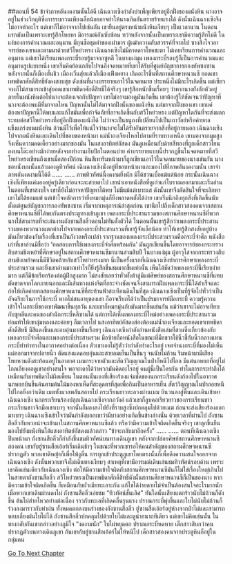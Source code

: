 ##ตอนที่ 54 ข้าจำภาพอันงดงามนั้นได้ดี
เฉินฉางเซิงกำลังบำเพ็ญเพียรอยู่อีกฝั่งของผนังหิน นางอาจอยู่ในช่วงวิกฤติซึ่งการรบกวนเพียงเล็กน้อยอาจทำให้นางเกิดอันตรายร้ายแรงได้
ดังนั้นเฉินฉางเซิงจึงไม่อาจทำอะไร แต่เขาก็ไม่อาจจากไปเช่นกัน เขายืนอยู่ตรงหน้าผนังหินเงียบๆ เป็นเวลานาน
ในตอนแรกมันเป็นเพราะเขารู้สึกโหยหา มีอารมณ์อันซับซ้อน ทว่าหลังจากนั้นเป็นเพราะเขามีความรู้สึกไม่ดี
ในแง่ของการคำนวณและอนุมาน มีกุนซือชุดดำของเผ่ามาร ผู้เฒ่าความลับสวรรค์ที่จากไป ซางสิงโจวอาจารย์ของเขาและตามมาด้วยสวีโหย่วหรง
เฉินฉางเซิงไม่มีถาดดาวโชคชะตา ไม่เคยเรียนการคำนวณและอนุมาน แต่เขาได้เรียนเพลงกระบี่รอบรู้มาจากซูหลี
ในบางแง่มุม เพลงกระบี่รอบรู้ก็เป็นการคำนวณและอนุมานรูปแบบหนึ่ง
เขาเริ่มคิดย้อนกลับไปจนถึงจดหมายที่เขาได้รับที่ศูนย์บัญชาการกองทัพซงซาน
หลังจากนั้นก็เมืองฮั่นชิว เมืองเวิ่นสุ่ยแล้วก็เมืองเฟิ่งหยาง
เกิดอะไรขึ้นที่สถานศึกษาหนานซี ยอดเขาเทพธิดาศักดิ์สิทธิ์ยังคงสงบสุข ดังเช่นที่นางบรรยายเอาไว้ในจดหมาย
ประหนึ่งไม่มีอะไรเกิดขึ้น แต่เซียวจางก็ไม่สามารถเข้าสู่ยอดเขาเทพธิดาศักดิ์สิทธิ์ได้จริงๆ
เขารู้สึกหนักขึ้นเรื่อยๆ ว่าหากนางยังกักตัวอยู่ภายในผนังหินต่อไปนางจะต้องเจอกับปัญหา
เขาไม่อาจมองดูมันเกิดขึ้น เขาต้องรู้ให้ชัดเจนว่าปัญหาที่นางจะต้องพบมีที่มาจากไหน
ปัญหานั้นไม่ได้มาจากฝั่งนั้นของผนังหิน แต่มาจากฝั่งของเขา
เขาแค่ต้องหาปัญหานี้ให้พบและแก้ไขมันเพื่อกำจัดภัยที่อาจเกิดขึ้นกับสวีโหย่วหรง
แต่ปัญหาใดกันที่จะส่งผลกระทบต่อสวีโหย่วหรงที่อยู่อีกฝั่งของผนังได้
ไม่ว่าจะเป็นธนูถงที่เปลี่ยนไปเป็นเถาวัลย์หรือค่ายกลแข็งแกร่งบนผนังหิน ล้วนมีไว้เพื่อให้แน่ใจว่านางจะไม่ได้รับอันตรายจากสิ่งที่อยู่ภายนอก
เฉินฉางเซิงไปจากผนังหินและเดินไปที่ขอบของหน้าผา
แม่น้ำถงเจียงไหลไปตามที่ราบทางเหนือ เขามองจากมุมสูงจึงเห็นความคดเคี้ยวอย่างมากของมัน
ในแสงอาทิตย์อัสดง มันดูเหมือนกับด้ายสีทองที่ถูกเด็กสาวโยนลงบนโต๊ะอย่างมักง่ายหลังจากทำงานเย็บปักในตอนบ่าย
คำบรรยายแบบนี้ปรากฏขึ้นในจดหมายที่สวีโหย่วหรงเขียนถึงเขาเมื่อสองปีก่อน
หินสีเทาริมหน้าผาก็ถูกเขียนเอาไว้ในจดหมายของนางเช่นกัน นางชอบนั่งบนนั้นแล้วมองดูทิวทัศน์
เฉินฉางเซิงนั่งอยู่ที่ขอบหน้าผาและมองไปที่ภาพอันงดงามนั่น
เขาจำภาพอันงดงามนี้ได้ดี
……
……
ภาพทิวทัศน์นี้งดงามยิ่งนัก มิได้ชวนเบื่อแม้แต่น้อย กระนั้นเฉินฉางเซิงก็เพียงแค่มองอยู่ครู่เดียวก่อนจะละสายตาไป
เขานำเอาหนังสือที่ดูเก่าแก่โบราณออกมาและเริ่มอ่าน
ในตอนที่เขาสงบใจ เขาก็ยังไม่อาจหาปัญหาได้พบ ไม่มีแม้แต่เบาะแส ดังนั้นเขาจึงตัดสินใจที่จะเลิกหา เขาไม่ได้ยอมแพ้ แต่เข้าใจหลักการว่ายิ่งหมกมุ่นก็ยิ่งพลาดพลั้งได้ง่าย
เขาเริ่มนึกถึงทุกสิ่งที่เกิดขึ้นนับตั้งแต่ศูนย์บัญชาการกองทัพซงซาน เริ่มจากเหตุการณ์ล่าสุดก่อน เขานึกไปถึงเด็กสาวสองคนจากสถานศึกษาหนานซีที่ได้พบกันตรงประตูทางเข้าภูเขา
เพลงกระบี่ประสานรวมของสถานศึกษาหนานซีที่พวกนางใช้สามารถที่จะเล่นงานถังซานสือลิ่วตอนไม่ทันตั้งตัวได้
ในตอนนั้นเขารู้สึกว่าเพลงกระบี่ประสานรวมของพวกนางแตกต่างไปจากเพลงกระบี่ประสานรวมที่เขารู้จักเล็กน้อย ทำให้เขารู้สึกสงสัยอยู่บ้าง
มันเกี่ยวข้องกับเรื่องที่เขาเป็นกังวลหรือเปล่า
รากฐานของเพลงกระบี่ประสานรวมคือกระบี่จำศีล
หนังสือเก่าที่เขาอ่านมีชื่อว่า ‘ทดสอบการใช้เพลงกระบี่จำศีลพร้อมกัน’ มันถูกเขียนขึ้นโดยอาจารย์ของกระทรวงสิบสามชิงเหย้าที่ศึกษาอยู่ในสถานศึกษาหนานซีมานานสามสิบปี
ในบางแง่มุม ผู้อาวุโสจากกระทรวงสิบสามชิงเหย้าคนนี้มีชีวิตคล้ายกับสวีโหย่วหรงมาก
นี่เป็นครั้งแรกที่เฉินฉางเซิงทำการศึกษาเพลงกระบี่ประสานรวม และยิ่งเขาอ่านมากเท่าไรก็ยิ่งรู้สึกชื่นชมมากขึ้นเท่านั้น เห็นได้ชัดว่าเพลงกระบี่นี้เรียบง่ายมาก แต่ก็มีข้อเรียกร้องต่อผู้ฝึกสูงมาก ไม่สงสัยเลยว่าทั่วทั้งต้าลู่มีแต่ศิษย์ของสถานศึกษาหนานซีที่แทบตัดขาดจากโลกภายนอกและมีเส้นทางแห่งจิตที่กระจ่างชัดเจนจึงสามารถฝึกเพลงกระบี่นี้ได้สำเร็จและก่อให้เกิดค่ายกลสถานศึกษาหนานซีที่สะท้านฟ้าสะเทือนดินในที่สุด
เฉินฉางเซิงเป็นที่รู้จักไปทั่วว่าเป็นอัจฉริยะในการใช้กระบี่ หากไม่สนอายุของเขา ก็อาจเรียกได้ว่าเป็นปรมาจารย์มือกระบี่
ความรู้ความเข้าใจในกระบี่ของเขาพัฒนาขึ้นทุกวัน และเขาก็หมกมุ่นกับมันมากขึ้นเช่นกัน แม้ว่าเขาจะไม่อาจเทียบกับซูหลีและคนของสำนักกระบี่หลีซานได้ แต่การได้เห็นเพลงกระบี่ใหม่อย่างเพลงกระบี่ประสานรวมย่อมทำให้เขาลุ่มหลงและค่อยๆ ลืมเวลาไป
แสงอาทิตย์อัสดงส่องต้องแม่น้ำถงเจียงและยอดเขาเทพธิดาศักดิ์สิทธิ์ มีสีแดงขึ้นและอบอุ่นมากขึ้นเรื่อยๆ
เฉินฉางเซิงกำลังอ่านหนังสือเล่มที่สามซึ่งเกี่ยวข้องกับเพลงกระบี่จำศีลและเพลงกระบี่ประสานรวม
มือซ้ายถือหนังสือในขณะที่มือขวาใช้นิ้วชี้กับนิ้วกลางแทนกระบี่ทำท่าทางในอากาศอย่างต่อเนื่อง
ตัวเขาเองไม่รู้ตัวว่ากำลังทำอะไรอยู่ เจตจำนงกระบี่ที่มองไม่เห็นแผ่ออกมาจากปลายนิ้ว ตัดแสงแดดอบอุ่นและสายลมเย็นเป็นชิ้นๆ จนนับไม่ถ้วน
ริมหน้าผามีเสียงโหยหวนดังสะท้อนอยู่ในอากาศ
เมฆกระจายตัวและสัตว์วิญญาณในป่าก็หนีไปไกล มีแต่นกหยกที่อยู่ไม่ไกลเอียงคอดูเขาอย่างสนใจ
พอจะเดาได้ว่าพวกมันคิดอะไรอยู่ คนผู้นี้เป็นใครกัน ทำไมการกระทำถึงได้เหมือนกับเทพธิดาไม่ผิดเพี้ยน
ในตอนนั้นเองที่เสียงร้องแจ่มชัดของนกกระเรียนดังก้องไปในอากาศ
นกหยกบินขึ้นค้นตามต้นไม้มองหาเห็ดที่สะดุดตาที่สุดเพื่อกินเป็นอาหารเย็น
สัตว์วิญญาณในป่าถอยหนีไปไกลยิ่งกว่าเดิม
เมฆทั้งมวลพลันสลายไป
กระเรียนขาวทะลวงผ่านเมฆ บินวนลงสู่พื้นและเดินเข้าหาเฉินฉางเซิง
นกกระเรียนร้องปลุกเฉินฉางเซิงจากภวังค์ แล้วเขาก็ลูบคอเรียวยาวของกระเรียนขาว
กระเรียนขาวจิกมือเขาเบาๆ จากนั้นก็มองลงไปยังที่ราบสูงซึ่งปกคลุมไปด้วยเมฆ ก่อนจะส่งเสียงร้องออกมาเบาๆ
เฉินฉางเซิงเข้าใจว่ามันกำลังบอกเขาว่ามีบางอย่างเกิดขึ้นข้างล่างนั่น
ด้วยเวลาที่ผ่านไป ถังซานสือลิ่วกับพวกน่าจะเข้ามาในสถานศึกษาหนานซีแล้ว หรือว่ามีความเข้าใจผิดเกิดขึ้นจริงๆ
เขาลุกขึ้นยืน มองไปยังผนังหินใต้แสงอาทิตย์อัสดงแล้วกล่าว “ข้าจะกลับมาอีกครั้ง”
……
……
ตอนที่เฉินฉางเซิงปีนหน้าผา ถังซานสือลิ่วก็กำลังชื่นชมทิวทัศน์บนทางเดินภูเขา
หลังจากปล่อยศิษย์สถานศึกษาหนานซีสองคน เขากับฮู่ซานสือเอ้อร์เริ่มเดินช้าๆ ในขณะที่พวกเขารอให้คนสำคัญของสถานศึกษาหนานซีปรากฏตัว
พวกเขาตีหญ้าก็เพื่อให้งูตื่น การบุกเข้าประตูภูเขาโดยตรงนั้นก็เพื่อดึงความสนใจออกจากเฉินฉางเซิง ดังนั้นพวกเขาจึงไม่เดินทางเงียบๆ
สาเหตุที่เขามีอารมณ์เดินเล่นชมทิวทัศน์รอบด้าน เพราะเขาคิดเช่นเดียวกับเฉินฉางเซิง ต่อให้มีความเข้าใจผิดกับสถานศึกษาหนานซีมันก็ไม่ใช่เรื่องใหญ่เกินไป
ในสายตาถังซานสือลิ่ว สวีโหย่วหรงเป็นเทพธิดาศักดิ์สิทธิ์ดังนั้นสถานศึกษาหนานซีก็เป็นของนาง หากมีความเข้าใจผิดเกิดขึ้น ก็เหมือนกับผัวเมียทะเลาะกัน แก้ไขได้ง่ายดายไม่จำเป็นต้องสนใจอะไรมากนัก
เมื่อพวกเขาเดินผ่านดงไผ่ ถังซานสือลิ่วเอ่ยชม “ทิวทัศน์ชั้นเลิศ”
ทันใดนั้นเสียงแตกร้าวนับไม่ถ้วนก็ดังขึ้น
ต้นไผ่ส่ายไหวอย่างต่อเนื่อง ราวกับทะเลที่เกิดคลื่นรุนแรง
ปราณกระบี่พุ่งขึ้นและใบไผ่นับไม่ถ้วนก็ร่วงลงมาราวกับห่าฝน ทั้งหมดตกลงบนร่างของถังซานสือลิ่ว
ฮู่ซานสือเอ้อร์อยู่ห่างจากป่าไผ่และสามารถหลบเลี่ยงฝนใบไผ่ได้
ถังซานสือลิ่วปกคลุมไปด้วยใบไผ่และดูน่าอนาถทีเดียว แต่เขาไม่คิดเช่นนั้น ในทางกลับกันเขากล่าวอย่างภูมิใจ “งดงามนัก”
ใบไผ่หยุดตก ปราณกระบี่หดหาย เด็กสาวสิบกว่าคนปรากฏตัวบนทางเดินภูเขา กันเขากับฮู่ซานสือเอ้อร์ไม่ให้หนีไป
เด็กสาวสองคนจากประตูหินก็อยู่ในกลุ่มคน


[Go To Next Chapter]( ./881.md)